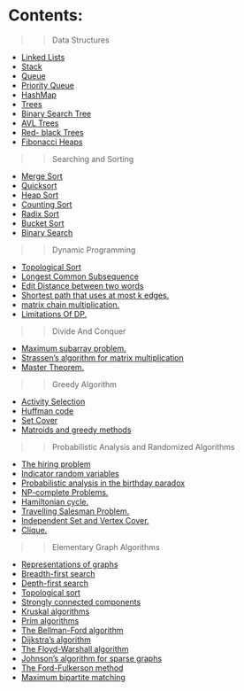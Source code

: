# Contents:

	
>>	Data Structures

- <a href="https://github.com/RishabhSri14/Cheatsheet/tree/main/DataStructures/LinkedLists">	Linked Lists</a>
- <a href="https://github.com/RishabhSri14/Cheatsheet/tree/main/DataStructures/Stack">	Stack</a>
- <a href="https://github.com/RishabhSri14/Cheatsheet/tree/main/DataStructures/Queue">	Queue</a>
- <a href="https://github.com/RishabhSri14/Cheatsheet/tree/main/DataStructures/PriorityQueue">	Priority Queue</a>
- <a href="https://github.com/RishabhSri14/Cheatsheet/tree/main/DataStructures/HashMap">	HashMap</a>
- <a href="https://github.com/RishabhSri14/Cheatsheet/tree/main/DataStructures/Trees">	Trees</a>
- <a href="https://github.com/RishabhSri14/Cheatsheet/tree/main/DataStructures/BinarySearchTree">	Binary Search Tree</a>
- <a href="https://github.com/RishabhSri14/Cheatsheet/tree/main/DataStructures/AVLTrees">	AVL Trees</a>
- <a href="https://github.com/RishabhSri14/Cheatsheet/tree/main/DataStructures/Red-BlackTrees">	Red- black Trees</a>
- <a href="https://github.com/RishabhSri14/Cheatsheet/tree/main/DataStructures/FibonacciHeaps">	Fibonacci Heaps</a>


>>	Searching and Sorting

- <a href="https://github.com/RishabhSri14/Cheatsheet/tree/main/SearchAndSort/MergeSort">	Merge Sort</a>
- <a href="https://github.com/RishabhSri14/Cheatsheet/tree/main/SearchAndSort/QuickSort">	Quicksort</a>
- <a href="https://github.com/RishabhSri14/Cheatsheet/tree/main/SearchAndSort/HeapSort">	Heap Sort</a>
- <a href="https://github.com/RishabhSri14/Cheatsheet/tree/main/SearchAndSort/CountingSort">	Counting Sort</a>
- <a href="https://github.com/RishabhSri14/Cheatsheet/tree/main/SearchAndSort/RadixSort">	Radix Sort</a>
- <a href="https://github.com/RishabhSri14/Cheatsheet/tree/main/SearchAndSort/BucketSort">	Bucket Sort</a>
- <a href="https://github.com/RishabhSri14/Cheatsheet/tree/main/SearchAndSort/BinarySearch">	Binary Search</a>

>>	Dynamic Programming

- <a href="https://github.com/RishabhSri14/Cheatsheet/tree/main/DynamicProg/TopologicalSort">	Topological Sort</a>
- <a href="https://github.com/RishabhSri14/Cheatsheet/tree/main/DynamicProg/LongestCommonSubsequence">	Longest Common Subsequence</a>
- <a href="https://github.com/RishabhSri14/Cheatsheet/tree/main/DynamicProg/EditDistance">	Edit Distance between two words</a>
- <a href="https://github.com/RishabhSri14/Cheatsheet/tree/main/DynamicProg/ShortestPathWithAtMostKEdges">	Shortest path that uses at most k edges.</a>
- <a href="https://github.com/RishabhSri14/Cheatsheet/tree/main/DynamicProg/MatrixCinMultiplication">	matrix chain multiplication.</a>
- <a href="https://github.com/RishabhSri14/Cheatsheet/tree/main/DynamicProg/LimitationsOfDP">	Limitations Of DP.</a>

>>	Divide And Conquer

- <a href="https://github.com/RishabhSri14/Cheatsheet/tree/main/DivideAndConquer/MaximumSubarrayProblem">	Maximum subarray problem.</a>
- <a href="https://github.com/RishabhSri14/Cheatsheet/tree/main//DivideAndConquer/Strassen'sAlgorithmForMatrixMultiplication">	Strassen’s algorithm for matrix multiplication</a>
- <a href="https://github.com/RishabhSri14/Cheatsheet/tree/main/DivideAndConquer/MasterTheorem">	Master Theorem.</a>

>> 	Greedy Algorithm

- <a href="https://github.com/RishabhSri14/Cheatsheet/tree/main/GreedyAlgo/ActivitySelection">	Activity Selection </a>
- <a href="https://github.com/RishabhSri14/Cheatsheet/tree/main/GreedyAlgo/HuffmanCode">	Huffman code </a>
- <a href="https://github.com/RishabhSri14/Cheatsheet/tree/main/GreedyAlgo/SetCover">	Set Cover </a>
- <a href="https://github.com/RishabhSri14/Cheatsheet/tree/main/GreedyAlgo/MatroidsAndGreedyMethod">	Matroids and greedy methods </a>

>>	Probabilistic Analysis and Randomized Algorithms 

- <a href="https://github.com/RishabhSri14/Cheatsheet/tree/main/RandomAlgo/TheHiringProblem"> The hiring problem </a> 
- <a href="https://github.com/RishabhSri14/Cheatsheet/tree/main/RandomAlgo/IndicatorRandomVariables"> Indicator random variables </a>
- <a href="https://github.com/RishabhSri14/Cheatsheet/tree/main/RandomAlgo/ProbabilisticAnalysis"> Probabilistic analysis in the birthday paradox </a>
- <a href="https://github.com/RishabhSri14/Cheatsheet/tree/main/RandomAlgo/NPHardProblems"> NP-complete Problems. </a>
- <a href="https://github.com/RishabhSri14/Cheatsheet/blob/main/RandomAlgo/NPHardProblems/Basicinfo.md"> Hamiltonian cycle. </a>
- <a href="https://github.com/RishabhSri14/Cheatsheet/blob/main/RandomAlgo/NPHardProblems/Basicinfo.md"> Travelling Salesman Problem. </a>
- <a href="https://github.com/RishabhSri14/Cheatsheet/blob/main/RandomAlgo/NPHardProblems/Basicinfo.md"> Independent Set and Vertex Cover. </a>
- <a href="https://github.com/RishabhSri14/Cheatsheet/blob/main/RandomAlgo/NPHardProblems/Basicinfo.md"> Clique. </a>


>> Elementary Graph Algorithms 

- <a href="https://github.com/RishabhSri14/Cheatsheet/tree/main/GraphAlgo/RepresentationsOfGraphs"> Representations of graphs </a>
- <a href="https://github.com/RishabhSri14/Cheatsheet/tree/main/GraphAlgo/BFSAndDFS"> Breadth-first search </a> 
- <a href="https://github.com/RishabhSri14/Cheatsheet/tree/main/GraphAlgo/BFSAndDFS"> Depth-first search </a>
- <a href="https://github.com/RishabhSri14/Cheatsheet/tree/main/GraphAlgo/TopologicalSort"> Topological sort </a>
- <a href="https://github.com/RishabhSri14/Cheatsheet/tree/main/GraphAlgo/StronglyConnectedComponents"> Strongly connected components </a>
- <a href="https://github.com/RishabhSri14/Cheatsheet/tree/main/GraphAlgo/KruskalAndPrim">  Kruskal algorithms  </a>
- <a href="https://github.com/RishabhSri14/Cheatsheet/tree/main/GraphAlgo/KruskalAndPrim">  Prim algorithms </a>
- <a href="https://github.com/RishabhSri14/Cheatsheet/tree/main/GraphAlgo/Bellman-Ford"> The Bellman-Ford algorithm </a> 
- <a href="https://github.com/RishabhSri14/Cheatsheet/tree/main/GraphAlgo/Dijkstra"> Dijkstra’s algorithm </a> 
- <a href="https://github.com/RishabhSri14/Cheatsheet/tree/main/GraphAlgo/FloydWarshall"> The Floyd-Warshall algorithm </a>
- <a href="https://github.com/RishabhSri14/Cheatsheet/tree/main/GraphAlgo/Johnson"> Johnson’s algorithm for sparse graphs </a>
- <a href="https://github.com/RishabhSri14/Cheatsheet/tree/main/GraphAlgo/Ford_Fulkerson"> The Ford-Fulkerson method </a> 
- <a href="https://github.com/RishabhSri14/Cheatsheet/tree/main/GraphAlgo/Bipartite"> Maximum bipartite matching </a>
